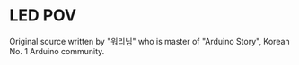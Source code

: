 # LED POV

Original source written by "워리님" who is master of "Arduino Story",
Korean No. 1 Arduino community.




